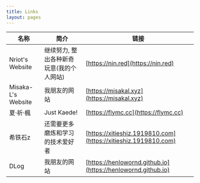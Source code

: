 ```yaml
---
title: Links
layout: pages
---
```


|名称|简介|链接|
|---|---|---|
|Nriot's Website|继续努力, 整出各种新奇玩意(我的个人网站)|[https://nin.red](https://nin.red)|
|Misaka-L's Website|我朋友的网站|[https://misakal.xyz](https://misakal.xyz)|
|夏·祈·楓|Just Kaede!|[https://flymc.cc](https://flymc.cc)|
|希铁石z|还需要更多磨炼和学习的技术爱好者|[https://xitieshiz.1919810.com](https://xitieshiz.1919810.com)|
|DLog|我朋友的网站|[https://henlowornd.github.io](https://henlowornd.github.io)|
